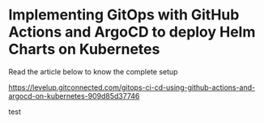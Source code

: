 # Implementing GitOps with GitHub Actions and ArgoCD to deploy Helm Charts on Kubernetes

Read the article below to know the complete setup

https://levelup.gitconnected.com/gitops-ci-cd-using-github-actions-and-argocd-on-kubernetes-909d85d37746

test